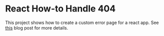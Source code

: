 # React How-to Handle 404

This project shows how to create a custom error page for a react app. See [this](https://jvdevlab.com/blog/react/404) blog post for more details.

